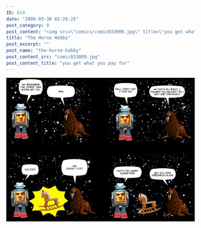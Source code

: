 ```yaml
---
ID: 619
date: "2009-03-30 02:26:25"
post_category: 0
post_content: "<img src=\"comics/comic033009.jpg\" title=\"you get what you pay for\" />"
title: "The Horse Hobby"
post_excerpt: ""
post_name: "the-horse-hobby"
post_content_src: "comic033009.jpg"
post_content_title: "you get what you pay for"
---
```



[![you get what you pay for](/comics-hi-res/comic033009.jpg)](/comics-hi-res/comic033009.jpg)
